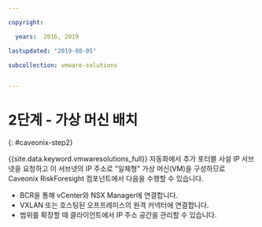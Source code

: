 ```yaml
---

copyright:

  years:  2016, 2019

lastupdated: "2019-08-05"

subcollection: vmware-solutions


---
```


# 2단계 - 가상 머신 배치
{: #caveonix-step2}

{{site.data.keyword.vmwaresolutions_full}} 자동화에서 추가 포터블 사설 IP 서브넷을 요청하고 이 서브넷의 IP 주소로 "일체형" 가상 머신(VM)을 구성하므로 Caveonix RiskForesight 컴포넌트에서 다음을 수행할 수 있습니다.

- BCR을 통해 vCenter와 NSX Manager에 연결합니다.
- VXLAN 또는 호스팅된 오프프레미스의 원격 커넥터에 연결합니다.
- 범위를 확장할 때 클라이언트에서 IP 주소 공간을 관리할 수 있습니다.

